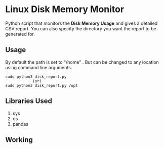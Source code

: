 # Linux Disk Memory Monitor

Python script that monitors the **Disk Memory Usage** and gives a detailed CSV report. You can also specify the directory you want the report to be generated for.

## Usage

By default the path is set to "/home" . But can be changed to any location using command line arguments.
```
sudo python3 disk_report.py
            (or)
sudo python3 disk_report.py /opt
```

## Libraries Used

1. sys
2. os
3. pandas

## Working
